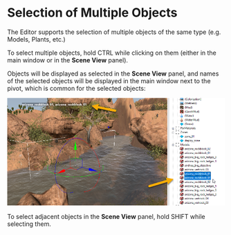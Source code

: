 # Selection of Multiple Objects

The Editor supports the selection of multiple objects of the same type (e.g. Models, Plants, etc.)

To select multiple objects, hold CTRL while clicking on them (either in the main window or in the **Scene View** panel). 

Objects will be displayed as selected in the **Scene View** panel, and names of the selected objects will be displayed in the main window next to the pivot, which is common for the selected objects:

![](./media/image43.png)

To select adjacent objects in the **Scene View** panel, hold SHIFT while selecting them.

